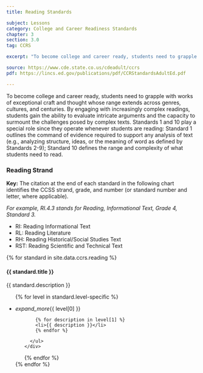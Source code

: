 ```yaml
---
title: Reading Standards

subject: Lessons
category: College and Career Readiness Standards
chapter: 3
section: 3.0
tag: CCRS

excerpt: "To become college and career ready, students need to grapple with works of exceptional craft and thought whose range extends across genres, cultures, and centuries. By engaging with increasingly complex readings, students gain the ability to evaluate intricate arguments and the capacity to surmount the challenges posed by complex texts."

source: https://www.cde.state.co.us/cdeadult/ccrs
pdf: https://lincs.ed.gov/publications/pdf/CCRStandardsAdultEd.pdf

---
```

To become college and career ready, students need to grapple with works of exceptional craft and thought whose range extends across genres, cultures, and centuries. By engaging with increasingly complex readings, students gain the ability to evaluate intricate arguments and the capacity to surmount the challenges posed by complex texts. Standards 1 and 10 play a special role since they operate whenever students are reading: Standard 1 outlines the command of evidence required to support any analysis of text (e.g., analyzing structure, ideas, or the meaning of word as defined by Standards 2-9); Standard 10 defines the range and complexity of what students need to read.

### Reading Strand

**Key:** The citation at the end of each standard in the following chart identifies the CCSS
strand, grade, and number (or standard number and letter, where applicable).

*For example, RI.4.3 stands for Reading, Informational Text, Grade 4, Standard 3.*

- RI: Reading Informational Text
- RL: Reading Literature
- RH: Reading Historical/Social Studies Text
- RST: Reading Scientific and Technical Text

{% for standard in site.data.ccrs.reading %}
#### {{ standard.title }}

{{ standard.description }}

<ul class="collapsible popout" data-collapsible="accordion">

  {% for level in standard.level-specific %}
  <li>
    <div class="collapsible-header waves-effect"><i class="material-icons rotate">expand_more</i>{{ level[0] }}</div>
    <div class="collapsible-body flow-text casper">
      <ul>

        {% for description in level[1] %}
        <li>{{ description }}</li>
        {% endfor %}

      </ul>
    </div>
  </li>
  {% endfor %}

</ul>
{% endfor %}
